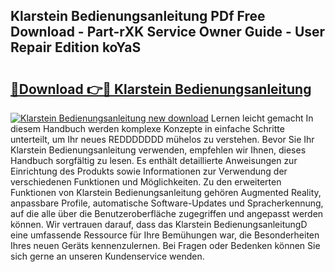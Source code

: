 ## Klarstein Bedienungsanleitung PDf Free Download - Part-rXK Service Owner Guide - User Repair Edition koYaS

# <h2><a href="http://df5rwtf.blite.top/?on=Klarstein+Bedienungsanleitung">🔗Download 👉🔴 Klarstein Bedienungsanleitung</a></h2>

[![Klarstein Bedienungsanleitung new download](https://i.imgur.com/lujVjoI.png)](http://df5rwtf.blite.top/?on=Klarstein+Bedienungsanleitung)
Lernen leicht gemacht In diesem Handbuch werden komplexe Konzepte in einfache Schritte unterteilt, um Ihr neues REDDDDDDD mühelos zu verstehen. Bevor Sie Ihr Klarstein Bedienungsanleitung verwenden, empfehlen wir Ihnen, dieses Handbuch sorgfältig zu lesen. Es enthält detaillierte Anweisungen zur Einrichtung des Produkts sowie Informationen zur Verwendung der verschiedenen Funktionen und Möglichkeiten. Zu den erweiterten Funktionen von Klarstein Bedienungsanleitung gehören Augmented Reality, anpassbare Profile, automatische Software-Updates und Spracherkennung, auf die alle über die Benutzeroberfläche zugegriffen und angepasst werden können. Wir vertrauen darauf, dass das Klarstein BedienungsanleitungD eine umfassende Ressource für Ihre Bemühungen war, die Besonderheiten Ihres neuen Geräts kennenzulernen. Bei Fragen oder Bedenken können Sie sich gerne an unseren Kundenservice wenden.

